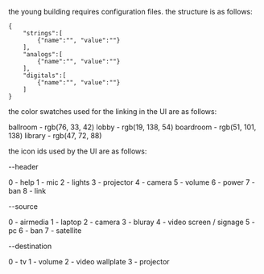 the young building requires configuration files. the structure is as follows:

```
{
    "strings":[
        {"name":"", "value":""}
    ],
    "analogs":[
        {"name":"", "value":""}
    ],
    "digitals":[
        {"name":"", "value":""}
    ]
}
```

the color swatches used for the linking in the UI are as follows:

ballroom - rgb(76, 33, 42)
lobby - rgb(19, 138, 54)
boardroom - rgb(51, 101, 138)
library - rgb(47, 72, 88)

the icon ids used by the UI are as follows:

--header

0 - help
1 - mic
2 - lights
3 - projector
4 - camera
5 - volume
6 - power
7 - ban
8 - link

--source

0 - airmedia
1 - laptop
2 - camera
3 - bluray
4 - video screen / signage
5 - pc
6 - ban
7 - satellite

--destination

0 - tv
1 - volume
2 - video wallplate
3 - projector